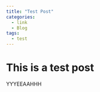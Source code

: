 ```yaml
---
title: "Test Post"
categories:
  - link
  - Blog
tags:
  - test
---
```


# This is a test post

YYYEEAAHHH
